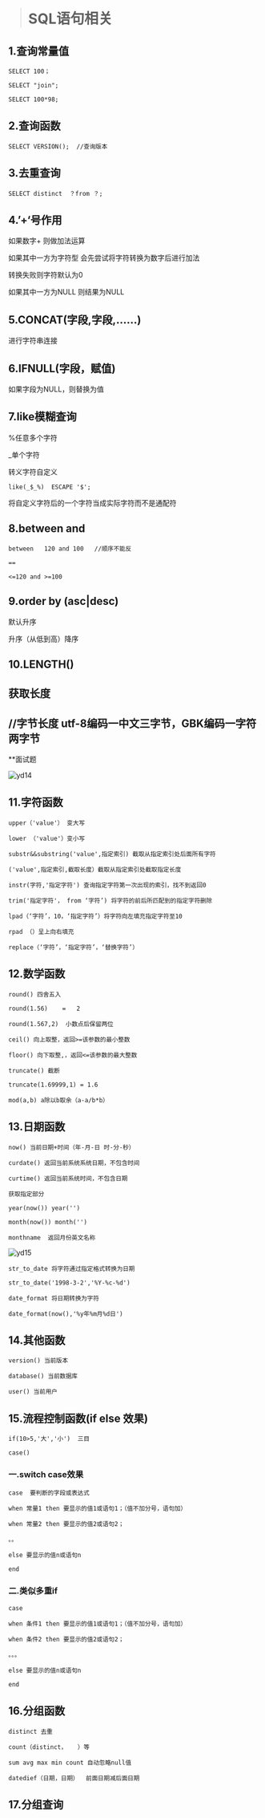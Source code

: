 > # **SQL语句相关**
>

## **1.查询常量值**

```mysql
SELECT 100；

SELECT "join";

SELECT 100*98;
```

## **2.查询函数**

```mysql
SELECT VERSION();  //查询版本
```



## **3.去重查询**

```mysql
SELECT distinct  ？from ？;
```



## **4.’+‘号作用**

如果数字+   则做加法运算

如果其中一方为字符型  会先尝试将字符转换为数字后进行加法

转换失败则字符默认为0

如果其中一方为NULL 则结果为NULL

## **5.CONCAT(字段,字段,......)**

进行字符串连接

## **6.IFNULL(字段，赋值)**

如果字段为NULL，则替换为值

## **7.like模糊查询**

%任意多个字符

_单个字符

转义字符自定义  

```mysql
like(_$_%)  ESCAPE '$';
```

将自定义字符后的一个字符当成实际字符而不是通配符

## **8.between and**

```mysql
between   120 and 100   //顺序不能反

==

<=120 and >=100
```



## **9.order by   (asc|desc)**

默认升序  

升序（从低到高）降序

## 10.LENGTH() 

## 获取长度 

## //字节长度  utf-8编码一中文三字节，GBK编码一字符两字节

**面试题

![yd14](https://typora1-1304288279.cos.ap-beijing.myqcloud.com/yd14.png)

## **11.字符函数**

```mysql
upper（'value'） 变大写

lower （'value'）变小写

substr&&substring('value',指定索引) 截取从指定索引处后面所有字符

('value',指定索引,截取长度）截取从指定索引处截取指定长度

instr(字符,'指定字符') 查询指定字符第一次出现的索引，找不到返回0

trim('指定字符'， from ‘字符’) 将字符的前后所匹配到的指定字符删除

lpad（‘字符’，10，‘指定字符’）将字符向左填充指定字符至10

rpad （）呈上向右填充

replace（‘字符’，‘指定字符’，‘替换字符’）
```



## **12.数学函数**

```mysql
round() 四舍五入

round(1.56)    =   2

round(1.567,2)  小数点后保留两位

ceil() 向上取整，返回>=该参数的最小整数

floor() 向下取整,，返回<=该参数的最大整数

truncate() 截断

truncate(1.69999,1) = 1.6

mod(a,b) a除以b取余（a-a/b*b）
```



## **13.日期函数**

```mysql
now() 当前日期+时间（年-月-日 时-分-秒）

curdate() 返回当前系统系统日期，不包含时间

curtime() 返回当前系统时间，不包含日期

获取指定部分

year(now()) year('')

month(now()) month('')

monthname  返回月份英文名称
```

![yd15](https://typora1-1304288279.cos.ap-beijing.myqcloud.com/yd15.png)

```mysql
str_to_date 将字符通过指定格式转换为日期

str_to_date('1998-3-2','%Y-%c-%d')

date_format 将日期转换为字符

date_format(now(),'%y年%m月%d日')
```



## **14.其他函数**

```mysql
version() 当前版本

database() 当前数据库

user() 当前用户
```



## **15.流程控制函数(if else 效果)**

```mysql
if(10>5,'大','小')  三目

case()
```



### 一.switch case效果

```mysql
case  要判断的字段或表达式

when 常量1 then 要显示的值1或语句1；（值不加分号，语句加）

when 常量2 then 要显示的值2或语句2；

。。

else 要显示的值n或语句n

end
```



### 二.类似多重if

```mysql
case

when 条件1 then 要显示的值1或语句1；（值不加分号，语句加）

when 条件2 then 要显示的值2或语句2；

。。。

else 要显示的值n或语句n

end
```



## 16.分组函数

```mysql
distinct 去重

count（distinct，   ）等

sum avg max min count 自动忽略null值

datedief（日期，日期）  前面日期减后面日期
```



## 17.分组查询

